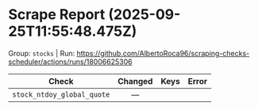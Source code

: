 # Scrape Report (2025-09-25T11:55:48.475Z)

Group: `stocks`  |  Run: https://github.com/AlbertoRoca96/scraping-checks-scheduler/actions/runs/18006625306

| Check | Changed | Keys | Error |
|---|:---:|:--|:--|
| `stock_ntdoy_global_quote` | — |  |  |
